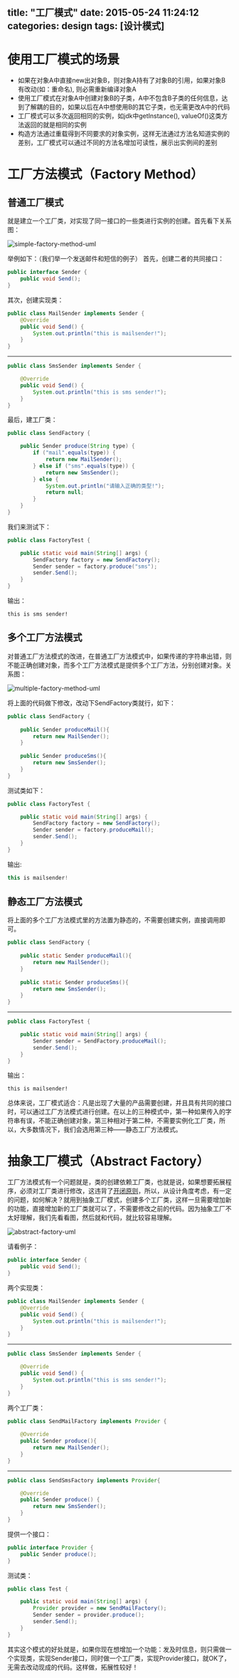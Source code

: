 title: "工厂模式"
date: 2015-05-24 11:24:12
categories: design
tags: [设计模式]
---

# 使用工厂模式的场景
* 如果在对象A中直接new出对象B，则对象A持有了对象B的引用，如果对象B有改动(如：重命名), 则必需重新编译对象A
* 使用工厂模式在对象A中创建对象B的子类，A中不包含B子类的任何信息，达到了解耦的目的，如果以后在A中想使用B的其它子类，也无需更改A中的代码
* 工厂模式可以多次返回相同的实例，如jdk中getInstance(), valueOf()这类方法返回的就是相同的实例
* 构造方法通过重载得到不同要求的对象实例，这样无法通过方法名知道实例的差别，工厂模式可以通过不同的方法名增加可读性，展示出实例间的差别

# 工厂方法模式（Factory Method）
## 普通工厂模式
就是建立一个工厂类，对实现了同一接口的一些类进行实例的创建。首先看下关系图：

![simple-factory-method-uml](/images/simple-factory-method-uml.png)

举例如下：（我们举一个发送邮件和短信的例子）
首先，创建二者的共同接口：

``` java
public interface Sender {
	public void Send();
}
```

其次，创建实现类：

``` java
public class MailSender implements Sender {
	@Override
	public void Send() {
		System.out.println("this is mailsender!");
	}
}
```
---

``` java
public class SmsSender implements Sender {

	@Override
	public void Send() {
		System.out.println("this is sms sender!");
	}
}
```

<!-- more -->
最后，建工厂类：

``` java
public class SendFactory {

	public Sender produce(String type) {
		if ("mail".equals(type)) {
			return new MailSender();
		} else if ("sms".equals(type)) {
			return new SmsSender();
		} else {
			System.out.println("请输入正确的类型!");
			return null;
		}
	}
}
```

我们来测试下：

``` java
public class FactoryTest {

	public static void main(String[] args) {
		SendFactory factory = new SendFactory();
		Sender sender = factory.produce("sms");
		sender.Send();
	}
}
```

输出：
``` plain
this is sms sender!
```

## 多个工厂方法模式
对普通工厂方法模式的改进，在普通工厂方法模式中，如果传递的字符串出错，则不能正确创建对象，而多个工厂方法模式是提供多个工厂方法，分别创建对象。关系图：

![multiple-factory-method-uml](/images/multiple-factory-method-uml.png)

将上面的代码做下修改，改动下SendFactory类就行，如下：

``` java
public class SendFactory {
	
	public Sender produceMail(){
		return new MailSender();
	}
	
	public Sender produceSms(){
		return new SmsSender();
	}
}
```

测试类如下：

``` java
public class FactoryTest {

	public static void main(String[] args) {
		SendFactory factory = new SendFactory();
		Sender sender = factory.produceMail();
		sender.Send();
	}
}
```

输出:

``` java
this is mailsender!
```

## 静态工厂方法模式
将上面的多个工厂方法模式里的方法置为静态的，不需要创建实例，直接调用即可。

``` java
public class SendFactory {
	
	public static Sender produceMail(){
		return new MailSender();
	}
	
	public static Sender produceSms(){
		return new SmsSender();
	}
}
```
---

``` java
public class FactoryTest {

	public static void main(String[] args) {	
		Sender sender = SendFactory.produceMail();
		sender.Send();
	}
}
```

输出：

``` plain
this is mailsender!
```

总体来说，工厂模式适合：凡是出现了大量的产品需要创建，并且具有共同的接口时，可以通过工厂方法模式进行创建。在以上的三种模式中，第一种如果传入的字符串有误，不能正确创建对象，第三种相对于第二种，不需要实例化工厂类，所以，大多数情况下，我们会选用第三种——静态工厂方法模式。

# 抽象工厂模式（Abstract Factory）
工厂方法模式有一个问题就是，类的创建依赖工厂类，也就是说，如果想要拓展程序，必须对工厂类进行修改，这违背了[开闭原则](/2014/11/09/面向对象设计原则/#开闭原则（Open-Close-Principle）)，所以，从设计角度考虑，有一定的问题，如何解决？就用到抽象工厂模式，创建多个工厂类，这样一旦需要增加新的功能，直接增加新的工厂类就可以了，不需要修改之前的代码。因为抽象工厂不太好理解，我们先看看图，然后就和代码，就比较容易理解。

![abstract-factory-uml](/images/abstract-factory-uml.png)

请看例子：

``` java
public interface Sender {
	public void Send();
}
```

两个实现类：

``` java
public class MailSender implements Sender {
	@Override
	public void Send() {
		System.out.println("this is mailsender!");
	}
}
```
---

``` java
public class SmsSender implements Sender {

	@Override
	public void Send() {
		System.out.println("this is sms sender!");
	}
}
```

两个工厂类：

``` java
public class SendMailFactory implements Provider {
	
	@Override
	public Sender produce(){
		return new MailSender();
	}
}
```

---

``` java
public class SendSmsFactory implements Provider{

	@Override
	public Sender produce() {
		return new SmsSender();
	}
}
```

提供一个接口：

``` java
public interface Provider {
	public Sender produce();
}
```

测试类：

``` java
public class Test {

	public static void main(String[] args) {
		Provider provider = new SendMailFactory();
		Sender sender = provider.produce();
		sender.Send();
	}
}
```

其实这个模式的好处就是，如果你现在想增加一个功能：发及时信息，则只需做一个实现类，实现Sender接口，同时做一个工厂类，实现Provider接口，就OK了，无需去改动现成的代码。这样做，拓展性较好！
